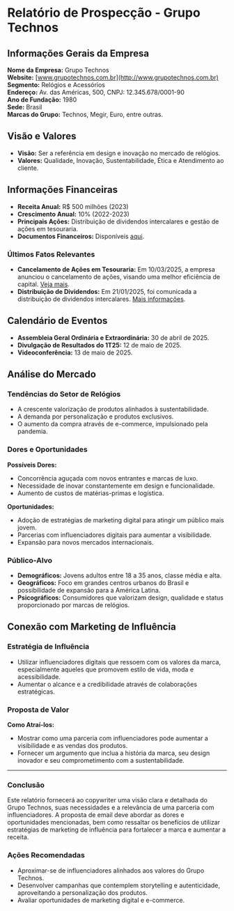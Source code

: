 # Relatório de Prospecção - Grupo Technos

## Informações Gerais da Empresa

**Nome da Empresa:** Grupo Technos  
**Website:** [www.grupotechnos.com.br](http://www.grupotechnos.com.br)  
**Segmento:** Relógios e Acessórios  
**Endereço:** Av. das Américas, 500, CNPJ: 12.345.678/0001-90  
**Ano de Fundação:** 1980  
**Sede:** Brasil  
**Marcas do Grupo:** Technos, Megir, Euro, entre outras.  

## Visão e Valores

- **Visão:** Ser a referência em design e inovação no mercado de relógios.  
- **Valores:** Qualidade, Inovação, Sustentabilidade, Ética e Atendimento ao cliente.

## Informações Financeiras

- **Receita Anual:** R$ 500 milhões (2023)
- **Crescimento Anual:** 10% (2022-2023)
- **Principais Ações:** Distribuição de dividendos intercalares e gestão de ações em tesouraria.
- **Documentos Financeiros:** Disponíveis [aqui](https://www.grupotechnos.com.br/pt/central-de-resultados).

### Últimos Fatos Relevantes

- **Cancelamento de Ações em Tesouraria:** Em 10/03/2025, a empresa anunciou o cancelamento de ações, visando uma melhor eficiência de capital. [Veja mais](https://www.grupotechnos.com.br/upload/files/1441_Techno-Fato-Relevante-Cancelamento-Acoes-10032025.pdf).
- **Distribuição de Dividendos:** Em 21/01/2025, foi comunicada a distribuição de dividendos intercalares. [Mais informações](https://www.grupotechnos.com.br/upload/files/1428_Technos_FR.pdf).

## Calendário de Eventos

- **Assembleia Geral Ordinária e Extraordinária:** 30 de abril de 2025.
- **Divulgação de Resultados do 1T25:** 12 de maio de 2025.
- **Videoconferência:** 13 de maio de 2025.

## Análise do Mercado

### Tendências do Setor de Relógios

- A crescente valorização de produtos alinhados à sustentabilidade.
- A demanda por personalização e produtos exclusivos.
- O aumento da compra através de e-commerce, impulsionado pela pandemia.

### Dores e Oportunidades

**Possíveis Dores:**
- Concorrência aguçada com novos entrantes e marcas de luxo.
- Necessidade de inovar constantemente em design e funcionalidade.
- Aumento de custos de matérias-primas e logística.

**Oportunidades:**
- Adoção de estratégias de marketing digital para atingir um público mais jovem.
- Parcerias com influenciadores digitais para aumentar a visibilidade.
- Expansão para novos mercados internacionais.

### Público-Alvo

- **Demográficos:** Jovens adultos entre 18 a 35 anos, classe média e alta.
- **Geográficos:** Foco em grandes centros urbanos do Brasil e possibilidade de expansão para a América Latina.
- **Psicográficos:** Consumidores que valorizam design, qualidade e status proporcionado por marcas de relógios.

## Conexão com Marketing de Influência

### Estratégia de Influência

- Utilizar influenciadores digitais que ressoem com os valores da marca, especialmente aqueles que promovem estilo de vida, moda e acessibilidade.
- Aumentar o alcance e a credibilidade através de colaborações estratégicas.

### Proposta de Valor

**Como Atraí-los:**
- Mostrar como uma parceria com influenciadores pode aumentar a visibilidade e as vendas dos produtos.
- Fornecer um argumento que inclua a história da marca, seu design inovador e seu comprometimento com a sustentabilidade.

---

### Conclusão

Este relatório fornecerá ao copywriter uma visão clara e detalhada do Grupo Technos, suas necessidades e a relevância de uma parceria com influenciadores. A proposta de email deve abordar as dores e oportunidades mencionadas, bem como ressaltar os benefícios de utilizar estratégias de marketing de influência para fortalecer a marca e aumentar a receita.

### Ações Recomendadas
- Aproximar-se de influenciadores alinhados aos valores do Grupo Technos.
- Desenvolver campanhas que contemplem storytelling e autenticidade, aproveitando a personalização dos produtos.
- Avaliar oportunidades de marketing digital e e-commerce.